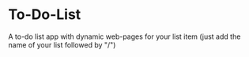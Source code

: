 # To-Do-List
A to-do list app with dynamic web-pages for your list item (just add the name of your list followed by "/")
